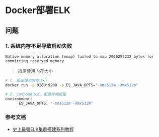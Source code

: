 # Docker部署ELK


## 问题

### 1. 系统内存不足导致启动失败
```text
Native memory allocation (mmap) failed to map 2060255232 bytes for committing reserved memory
```
> 指定使用内存大小
```bash
# 1. 指定使用内存大小
docker run -p 9200:9200 -e ES_JAVA_OPTS="-Xms512m -Xmx512m"

# 2. compose方式，配置环境变量
environment:
      ES_JAVA_OPTS: "-Xms512m -Xmx512m"
```

### 参考文档

* [史上最强ELK集群搭建系列教程](https://blog.csdn.net/yprufeng/article/details/115718441)